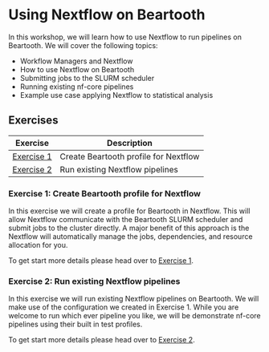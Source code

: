 # Using Nextflow on Beartooth

In this workshop, we will learn how to use Nextflow to run pipelines on Beartooth. We will
cover the following topics:

* Workflow Managers and Nextflow
* How to use Nextflow on Beartooth
* Submitting jobs to the SLURM scheduler
* Running existing nf-core pipelines
* Example use case applying Nextflow to statistical analysis

## Exercises

| Exercise                      | Description                           |
|-------------------------------|---------------------------------------|
| [Exercise 1](./exercise-1.md) | Create Beartooth profile for Nextflow |
| [Exercise 2](./exercise-2.md) | Run existing Nextflow pipelines       |

### Exercise 1: Create Beartooth profile for Nextflow

In this exercise we will create a profile for Beartooth in Nextflow. This will allow Nextflow
communicate with the Beartooth SLURM scheduler and submit jobs to the cluster directly. A major
benefit of this approach is the Nextflow will automatically manage the jobs, dependencies,
and resource allocation for you.

To get start more details please head over to [Exercise 1](./exercise-1.md).

### Exercise 2: Run existing Nextflow pipelines

In this exercise we will run existing Nextflow pipelines on Beartooth. We will make use of
the configuration we created in Exercise 1. While you are welcome to run which ever pipeline
you like, we will be demonstrate nf-core pipelines using their built in test profiles.

To get start more details please head over to [Exercise 2](./exercise-2.md).
